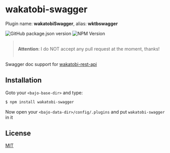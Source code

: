 # wakatobi-swagger

Plugin name: **wakatobiSwagger**, alias: **wktbswagger**

![GitHub package.json version](https://img.shields.io/github/package-json/v/ardhi/wakatobi-swagger) ![NPM Version](https://img.shields.io/npm/v/wakatobi-swagger)

> <br />**Attention**: I do NOT accept any pull request at the moment, thanks!<br /><br />

Swagger doc support for [wakatobi-rest-api](https://github.com/ardhi/wakatobi-rest-api)

## Installation

Goto your ```<bajo-base-dir>``` and type:

```bash
$ npm install wakatobi-swagger
```

Now open your ```<bajo-data-dir>/config/.plugins``` and put ```wakatobi-swagger``` in it

## License

[MIT](LICENSE)
